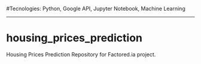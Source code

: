 #Tecnologies:
Python, Google API, Jupyter Notebook, Machine Learning

---


# housing_prices_prediction
Housing Prices Prediction Repository for Factored.ia project.



